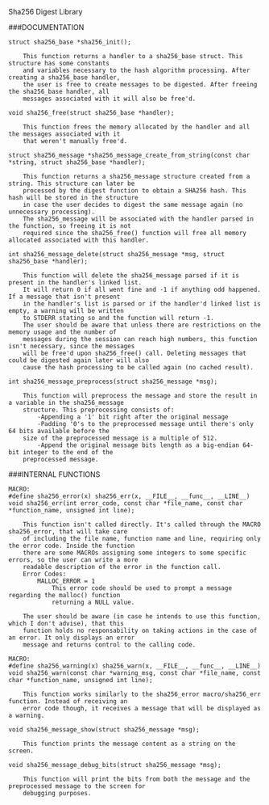 Sha256 Digest Library

###DOCUMENTATION

	struct sha256_base *sha256_init();

		This function returns a handler to a sha256_base struct. This structure has some constants
		and variables necessary to the hash algorithm processing. After creating a sha256_base handler,
		the user is free to create messages to be digested. After freeing the sha256_base handler, all
		messages associated with it will also be free'd.

	void sha256_free(struct sha256_base *handler);

		This function frees the memory allocated by the handler and all the messages associated with it
		that weren't manually free'd.

	struct sha256_message *sha256_message_create_from_string(const char *string, struct sha256_base *handler);

		This function returns a sha256_message structure created from a string. This structure can later be
		processed by the digest function to obtain a SHA256 hash. This hash will be stored in the structure
		in case the user decides to digest the same message again (no unnecessary processing).
		The sha256_message will be associated with the handler parsed in the function, so freeing it is not
		required since the sha256_free() function will free all memory allocated associated with this handler.

	int sha256_message_delete(struct sha256_message *msg, struct sha256_base *handler);

		This function will delete the sha256_message parsed if it is present in the handler's linked list.
		It will return 0 if all went fine and -1 if anything odd happened. If a message that isn't present
		in the handler's list is parsed or if the handler'd linked list is empty, a warning will be written
		to STDERR stating so and the function will return -1.
		The user should be aware that unless there are restrictions on the memory usage and the number of
		messages during the session can reach high numbers, this function isn't necessary, since the messages
		will be free'd upon sha256_free() call. Deleting messages that could be digested again later will also
		cause the hash processing to be called again (no cached result).

	int sha256_message_preprocess(struct sha256_message *msg);

		This function will preprocess the message and store the result in a variable in the sha256_message
		structure. This preprocessing consists of:
			-Appending a '1' bit right after the original message
			-Padding '0's to the preprocessed message until there's only 64 bits available before the
		size of the preprocessed message is a multiple of 512.
			-Append the original message bits length as a big-endian 64-bit integer to the end of the
		preprocessed message.

###INTERNAL FUNCTIONS

	MACRO:
	#define sha256_error(x) sha256_err(x, __FILE__, __func__, __LINE__)
	void sha256_err(int error_code, const char *file_name, const char *function_name, unsigned int line);

		This function isn't called directly. It's called through the MACRO sha256_error, that will take care
		of including the file name, function name and line, requiring only the error code. Inside the function
		there are some MACROs assigning some integers to some specific errors, so the user can write a more
		readable description of the error in the function call.
		Error Codes:
			MALLOC_ERROR = 1
				This error code should be used to prompt a message regarding the malloc() function
				returning a NULL value.

		The user should be aware (in case he intends to use this function, which I don't advise), that this
		function holds no responsability on taking actions in the case of an error. It only displays an error
		message and returns control to the calling code.

	MACRO:
	#define sha256_warning(x) sha256_warn(x, __FILE__, __func__, __LINE__)
	void sha256_warn(const char *warning_msg, const char *file_name, const char *function_name, unsigned int line);

		This function works similarly to the sha256_error macro/sha256_err function. Instead of receiving an
		error code though, it receives a message that will be displayed as a warning.

	void sha256_message_show(struct sha256_message *msg);

		This function prints the message content as a string on the screen.

	void sha256_message_debug_bits(struct sha256_message *msg);

		This function will print the bits from both the message and the preprocessed message to the screen for
		debugging purposes.

